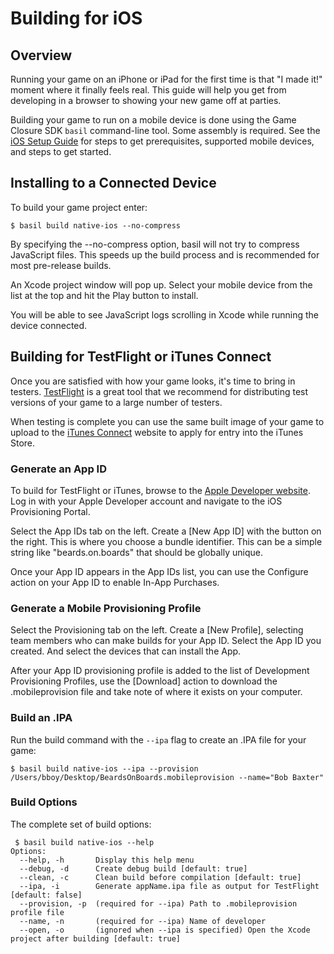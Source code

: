 # Building for iOS

## Overview

Running your game on an iPhone or iPad for the first time is that "I made it!" moment where it finally feels real.  This guide will help you get from developing in a browser to showing your new game off at parties.

Building your game to run on a mobile device is done using the Game Closure SDK `basil` command-line tool.  Some assembly is required.  See the [iOS Setup Guide](./ios-setup.html) for steps to get prerequisites, supported mobile devices, and steps to get started.

## Installing to a Connected Device

To build your game project enter:

~~~
$ basil build native-ios --no-compress
~~~

By specifying the --no-compress option, basil will not try to compress JavaScript files.  This speeds up the build process and is recommended for most pre-release builds.

An Xcode project window will pop up.  Select your mobile device from the list at the top and hit the Play button to install.

You will be able to see JavaScript logs scrolling in Xcode while running the device connected.

## Building for TestFlight or iTunes Connect

Once you are satisfied with how your game looks, it's time to bring in testers.  [TestFlight](http://testflightapp.com/) is a great tool that we recommend for distributing test versions of your game to a large number of testers.

When testing is complete you can use the same built image of your game to upload to the [iTunes Connect](http://itunesconnect.apple.com) website to apply for entry into the iTunes Store.

### Generate an App ID

To build for TestFlight or iTunes, browse to the [Apple Developer website](http://developer.apple.com).  Log in with your Apple Developer account and navigate to the iOS Provisioning Portal.

Select the App IDs tab on the left.  Create a [New App ID] with the button on the right.  This is where you choose a bundle identifier.  This can be a simple string like "beards.on.boards" that should be globally unique.

Once your App ID appears in the App IDs list, you can use the Configure action on your App ID to enable In-App Purchases.

### Generate a Mobile Provisioning Profile

Select the Provisioning tab on the left.  Create a [New Profile], selecting team members who can make builds for your App ID.  Select the App ID you created.  And select the devices that can install the App.

After your App ID provisioning profile is added to the list of Development Provisioning Profiles, use the [Download] action to download the .mobileprovision file and take note of where it exists on your computer.

### Build an .IPA

Run the build command with the `--ipa` flag to create an .IPA file for your game:

~~~
$ basil build native-ios --ipa --provision /Users/bboy/Desktop/BeardsOnBoards.mobileprovision --name="Bob Baxter"
~~~

### Build Options

The complete set of build options:

~~~
 $ basil build native-ios --help
Options:
  --help, -h       Display this help menu                                                 
  --debug, -d      Create debug build [default: true]
  --clean, -c      Clean build before compilation [default: true]
  --ipa, -i        Generate appName.ipa file as output for TestFlight [default: false]
  --provision, -p  (required for --ipa) Path to .mobileprovision profile file
  --name, -n       (required for --ipa) Name of developer                 
  --open, -o       (ignored when --ipa is specified) Open the Xcode project after building [default: true]
~~~
